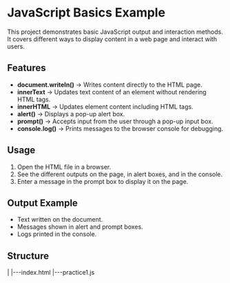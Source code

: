 # JavaScript Basics Example  

This project demonstrates basic JavaScript output and interaction methods.  
It covers different ways to display content in a web page and interact with users.  

## Features  
- **document.writeln()** → Writes content directly to the HTML page.  
- **innerText** → Updates text content of an element without rendering HTML tags.  
- **innerHTML** → Updates element content including HTML tags.  
- **alert()** → Displays a pop-up alert box.  
- **prompt()** → Accepts input from the user through a pop-up input box.  
- **console.log()** → Prints messages to the browser console for debugging.  

## Usage  
1. Open the HTML file in a browser.  
2. See the different outputs on the page, in alert boxes, and in the console.  
3. Enter a message in the prompt box to display it on the page.  

## Output Example  
- Text written on the document.  
- Messages shown in alert and prompt boxes.  
- Logs printed in the console.  

## Structure 
|
|---index.html
|---practice1.js